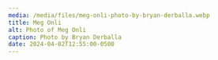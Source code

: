 ```yaml
---
media: /media/files/meg-onli-photo-by-bryan-derballa.webp
title: Meg Onli
alt: Photo of Meg Onli
caption: Photo by Bryan Derballa
date: 2024-04-02T12:55:00-0500
---
```

